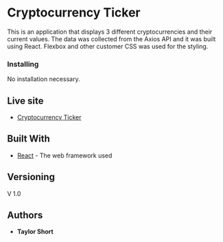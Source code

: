 # Cryptocurrency Ticker

This is an application that displays 3 different cryptocurrencies and their current values. The data was collected from the Axios API and it was built using React. Flexbox and other customer CSS was used for the styling.

### Installing

No installation necessary.

## Live site

* [Cryptocurrency Ticker](https://musing-euclid-d2fa23.netlify.com/)

## Built With

* [React](https://reactjs.org/docs/getting-started.html) - The web framework used

## Versioning

V 1.0

## Authors

* **Taylor Short** 

